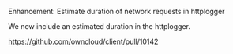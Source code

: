 Enhancement: Estimate duration of network requests in httplogger

We now include an estimated duration in the httplogger.

https://github.com/owncloud/client/pull/10142
